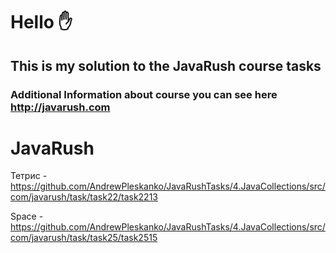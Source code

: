 # Hello  :hand:
## This is my solution to the JavaRush course tasks

### Additional Information about course you can see here http://javarush.com

# JavaRush

Тетрис - https://github.com/AndrewPleskanko/JavaRushTasks/4.JavaCollections/src/com/javarush/task/task22/task2213

Space - https://github.com/AndrewPleskanko/JavaRushTasks/4.JavaCollections/src/com/javarush/task/task25/task2515

